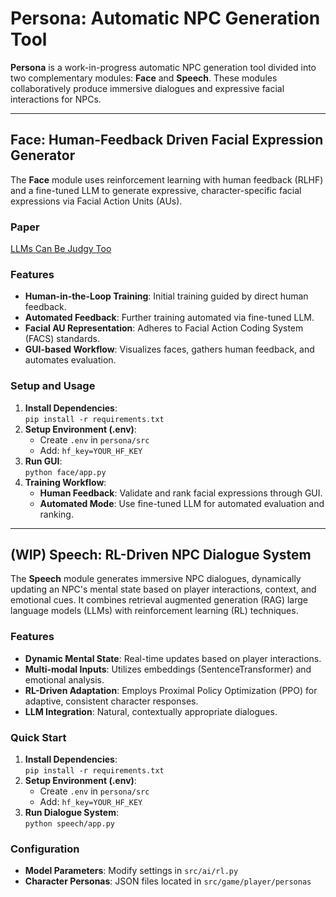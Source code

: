 # Persona: Automatic NPC Generation Tool

**Persona** is a work-in-progress automatic NPC generation tool divided into two complementary modules: **Face** and **Speech**. These modules collaboratively produce immersive dialogues and expressive facial interactions for NPCs.

---

## Face: Human-Feedback Driven Facial Expression Generator

The **Face** module uses reinforcement learning with human feedback (RLHF) and a fine-tuned LLM to generate expressive, character-specific facial expressions via Facial Action Units (AUs).

### Paper
[LLMs Can Be Judgy Too](https://www.are.na/block/36403350)

### Features
- **Human-in-the-Loop Training**: Initial training guided by direct human feedback.
- **Automated Feedback**: Further training automated via fine-tuned LLM.
- **Facial AU Representation**: Adheres to Facial Action Coding System (FACS) standards.
- **GUI-based Workflow**: Visualizes faces, gathers human feedback, and automates evaluation.

### Setup and Usage
1. **Install Dependencies**:  
   `pip install -r requirements.txt`
2. **Setup Environment (.env)**:
   - Create `.env` in `persona/src`
   - Add: `hf_key=YOUR_HF_KEY`   
3. **Run GUI**:  
   `python face/app.py`
4. **Training Workflow**:
   - **Human Feedback**: Validate and rank facial expressions through GUI.
   - **Automated Mode**: Use fine-tuned LLM for automated evaluation and ranking.
   
---

## (WIP) Speech: RL-Driven NPC Dialogue System

The **Speech** module generates immersive NPC dialogues, dynamically updating an NPC's mental state based on player interactions, context, and emotional cues. It combines retrieval augmented generation (RAG) large language models (LLMs) with reinforcement learning (RL) techniques.

### Features
- **Dynamic Mental State**: Real-time updates based on player interactions.
- **Multi-modal Inputs**: Utilizes embeddings (SentenceTransformer) and emotional analysis.
- **RL-Driven Adaptation**: Employs Proximal Policy Optimization (PPO) for adaptive, consistent character responses.
- **LLM Integration**: Natural, contextually appropriate dialogues.

### Quick Start
1. **Install Dependencies**:  
   `pip install -r requirements.txt`
2. **Setup Environment (.env)**:
   - Create `.env` in `persona/src`
   - Add: `hf_key=YOUR_HF_KEY`
3. **Run Dialogue System**:  
   `python speech/app.py`

### Configuration
- **Model Parameters**: Modify settings in `src/ai/rl.py`
- **Character Personas**: JSON files located in `src/game/player/personas`

